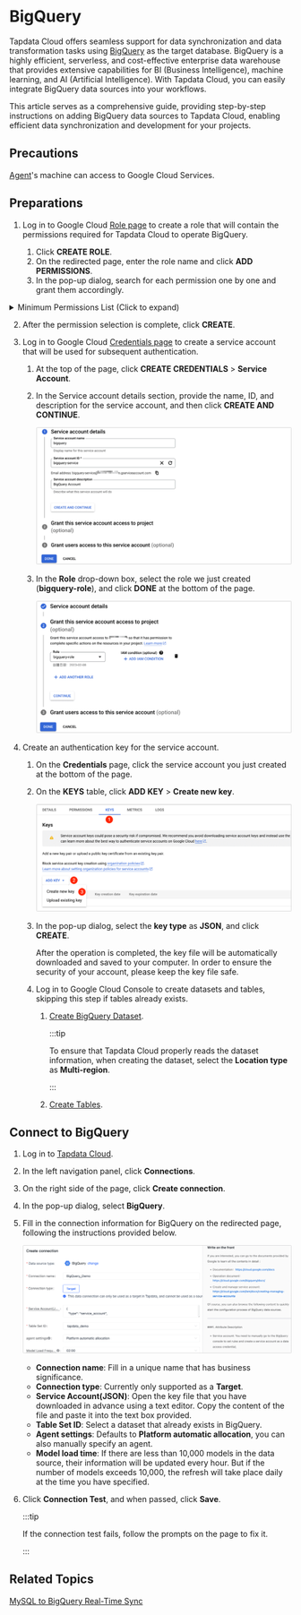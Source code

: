 # BigQuery

Tapdata Cloud offers seamless support for data synchronization and data transformation tasks using [BigQuery](https://cloud.google.com/bigquery/docs) as the target database. BigQuery is a highly efficient, serverless, and cost-effective enterprise data warehouse that provides extensive capabilities for BI (Business Intelligence), machine learning, and AI (Artificial Intelligence). With Tapdata Cloud, you can easily integrate BigQuery data sources into your workflows. 

This article serves as a comprehensive guide, providing step-by-step instructions on adding BigQuery data sources to Tapdata Cloud, enabling efficient data synchronization and development for your projects.

## Precautions

[Agent](../../quick-start/install-agent.md)'s machine can access to Google Cloud Services.



## Preparations

1. Log in to Google Cloud [Role page](https://console.cloud.google.com/iam-admin/roles) to create a role that will contain the permissions required for Tapdata Cloud to operate BigQuery.

   1. Click **CREATE ROLE**.
   2. On the redirected page, enter the role name and click **ADD PERMISSIONS**.
   3. In the pop-up dialog, search for each permission one by one and grant them accordingly.

<details>
    <summary>Minimum Permissions List (Click to expand) </summary>
   <div>
       <div>
       bigquery.datasets.create<br/>
         bigquery.datasets.get<br/>
         bigquery.datasets.update<br/>
         bigquery.jobs.create<br/>
         bigquery.jobs.get<br/>
         bigquery.jobs.list<br/>
         bigquery.jobs.listAll<br/>
         bigquery.jobs.delete<br/>
         bigquery.jobs.update<br/>
         bigquery.routines.list<br/>
         bigquery.routines.get<br/>
         bigquery.tables.create<br/>
         bigquery.tables.delete<br/>
         bigquery.tables.get<br/>
         bigquery.tables.getData<br/>
         bigquery.tables.list<br/>
         bigquery.tables.setCategory<br/>
         bigquery.tables.update<br/>
         bigquery.tables.updateData
       </div>
     </div>
   </details>

2. After the permission selection is complete, click **CREATE**.


3. Log in to Google Cloud [Credentials page](https://console.cloud.google.com/apis/credentials) to create a service account that will be used for subsequent authentication.

   1. At the top of the page, click **CREATE CREDENTIALS** > **Service Account**.

   2. In the Service account details section, provide the name, ID, and description for the service account, and then click **CREATE AND CONTINUE**.

      ![Create access account](../../images/create_server_account_en.png)

   3. In the **Role** drop-down box, select the role we just created (**bigquery-role**), and click **DONE** at the bottom of the page.

      ![Grant access](../../images/grant_bigquery_role_en.png)

4. Create an authentication key for the service account.

   1. On the **Credentials** page, click the service account you just created at the bottom of the page.

   2. On the **KEYS** table, click **ADD KEY** > **Create new key**.

      ![Create Key](../../images/create_account_key_en.png)

   3. In the pop-up dialog, select the **key type** as **JSON**, and click **CREATE**.

      After the operation is completed, the key file will be automatically downloaded and saved to your computer. In order to ensure the security of your account, please keep the key file safe.

   4. Log in to Google Cloud Console to create datasets and tables, skipping this step if tables already exists.

      1. [Create BigQuery Dataset](https://cloud.google.com/bigquery/docs/datasets?hl=zh-cn).

         :::tip

         To ensure that Tapdata Cloud properly reads the dataset information, when creating the dataset, select the **Location type** as **Multi-region**.

         :::

      2. [Create Tables](https://cloud.google.com/bigquery/docs/tables?hl=zh-cn).



## Connect to BigQuery

1. Log in to [Tapdata Cloud](https://cloud.tapdata.io/).

2. In the left navigation panel, click **Connections**.

3. On the right side of the page, click **Create connection**.

4. In the pop-up dialog, select **BigQuery**.

5. Fill in the connection information for BigQuery on the redirected page, following the instructions provided below.

   ![Configure BigQuery Connection Information](../../images/connect_bigquery_en.png)

   * **Connection name**: Fill in a unique name that has business significance.
   * **Connection type**: Currently only supported as a **Target**.
   * **Service Account(JSON)**: Open the key file that you have downloaded in advance using a text editor. Copy the content of the file and paste it into the text box provided.
   * **Table Set ID**: Select a dataset that already exists in BigQuery.
   * **Agent settings**: Defaults to **Platform automatic allocation**, you can also manually specify an agent.
   * **Model load time**: If there are less than 10,000 models in the data source, their information will be updated every hour. But if the number of models exceeds 10,000, the refresh will take place daily at the time you have specified.

6. Click **Connection Test**, and when passed, click **Save**.

   :::tip

   If the connection test fails, follow the prompts on the page to fix it.

   :::

## Related Topics

[MySQL to BigQuery Real-Time Sync](../../best-practice/mysql-to-bigquery)
